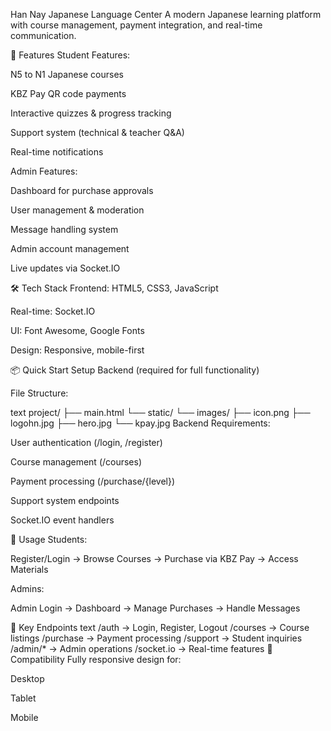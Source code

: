 Han Nay Japanese Language Center
A modern Japanese learning platform with course management, payment integration, and real-time communication.

🚀 Features
Student Features:

N5 to N1 Japanese courses

KBZ Pay QR code payments

Interactive quizzes & progress tracking

Support system (technical & teacher Q&A)

Real-time notifications

Admin Features:

Dashboard for purchase approvals

User management & moderation

Message handling system

Admin account management

Live updates via Socket.IO

🛠 Tech Stack
Frontend: HTML5, CSS3, JavaScript

Real-time: Socket.IO

UI: Font Awesome, Google Fonts

Design: Responsive, mobile-first

📦 Quick Start
Setup Backend (required for full functionality)

File Structure:

text
project/
├── main.html
└── static/
    └── images/
        ├── icon.png
        ├── logohn.jpg
        ├── hero.jpg
        └── kpay.jpg
Backend Requirements:

User authentication (/login, /register)

Course management (/courses)

Payment processing (/purchase/{level})

Support system endpoints

Socket.IO event handlers

🎯 Usage
Students:

Register/Login → Browse Courses → Purchase via KBZ Pay → Access Materials

Admins:

Admin Login → Dashboard → Manage Purchases → Handle Messages

🔧 Key Endpoints
text
/auth          → Login, Register, Logout
/courses       → Course listings
/purchase      → Payment processing
/support       → Student inquiries
/admin/*       → Admin operations
/socket.io     → Real-time features
📱 Compatibility
Fully responsive design for:

Desktop

Tablet

Mobile
